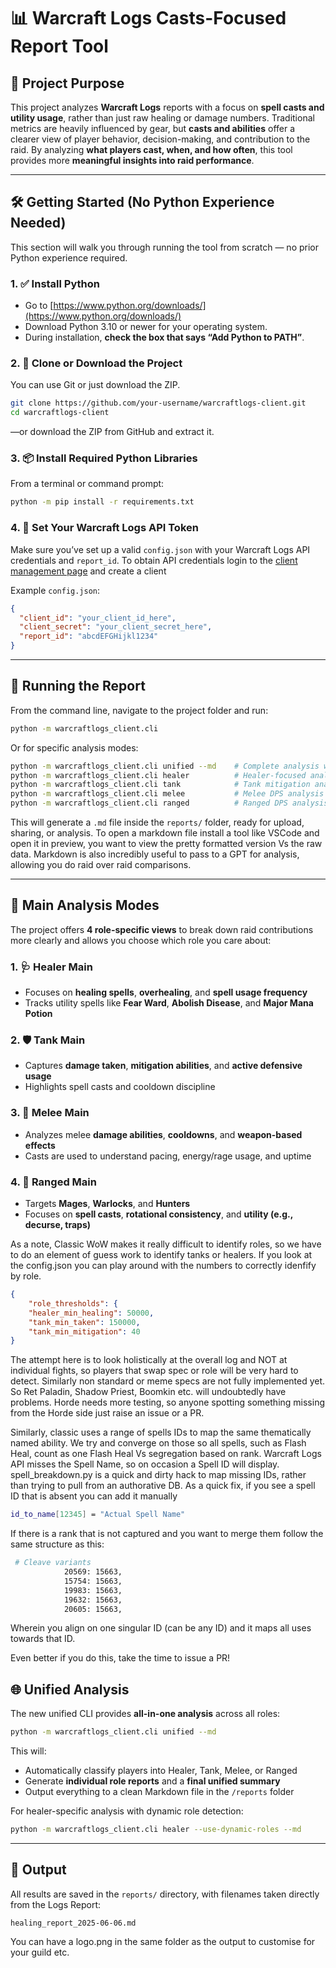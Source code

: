 # 📊 Warcraft Logs Casts-Focused Report Tool

## 🧠 Project Purpose

This project analyzes **Warcraft Logs** reports with a focus on **spell casts and utility usage**, rather than just raw healing or damage numbers. Traditional metrics are heavily influenced by gear, but **casts and abilities** offer a clearer view of player behavior, decision-making, and contribution to the raid. By analyzing **what players cast, when, and how often**, this tool provides more **meaningful insights into raid performance**.

---

## 🛠️ Getting Started (No Python Experience Needed)

This section will walk you through running the tool from scratch — no prior Python experience required.

### 1. ✅ Install Python

- Go to [https://www.python.org/downloads/](https://www.python.org/downloads/)
- Download Python 3.10 or newer for your operating system.
- During installation, **check the box that says “Add Python to PATH”**.

### 2. 📂 Clone or Download the Project

You can use Git or just download the ZIP.

```bash
git clone https://github.com/your-username/warcraftlogs-client.git
cd warcraftlogs-client
```

—or download the ZIP from GitHub and extract it.

### 3. 📦 Install Required Python Libraries

From a terminal or command prompt:

```bash
python -m pip install -r requirements.txt
```

### 4. 🔐 Set Your Warcraft Logs API Token

Make sure you’ve set up a valid `config.json` with your Warcraft Logs API credentials and `report_id`. To obtain API credentials login to the [client management page](https://www.warcraftlogs.com/api/clients/) and create a client

Example `config.json`:

```json
{
  "client_id": "your_client_id_here",
  "client_secret": "your_client_secret_here",
  "report_id": "abcdEFGHijkl1234"
}
```

---

## 🚀 Running the Report

From the command line, navigate to the project folder and run:

```bash
python -m warcraftlogs_client.cli
```

Or for specific analysis modes:

```bash
python -m warcraftlogs_client.cli unified --md    # Complete analysis with markdown
python -m warcraftlogs_client.cli healer          # Healer-focused analysis
python -m warcraftlogs_client.cli tank            # Tank mitigation analysis
python -m warcraftlogs_client.cli melee           # Melee DPS analysis
python -m warcraftlogs_client.cli ranged          # Ranged DPS analysis
```

This will generate a `.md` file inside the `reports/` folder, ready for upload, sharing, or analysis. To open a markdown file install a tool like VSCode and open it in preview, you want to view the pretty formatted version Vs the raw data. Markdown is also incredibly useful to pass to a GPT for analysis, allowing you do raid over raid comparisons. 

---

## 🧪 Main Analysis Modes

The project offers **4 role-specific views** to break down raid contributions more clearly and allows you choose which role you care about:

### 1. 🩺 Healer Main
- Focuses on **healing spells**, **overhealing**, and **spell usage frequency**
- Tracks utility spells like **Fear Ward**, **Abolish Disease**, and **Major Mana Potion**

### 2. 🛡️ Tank Main
- Captures **damage taken**, **mitigation abilities**, and **active defensive usage**
- Highlights spell casts and cooldown discipline

### 3. 🔫 Melee Main
- Analyzes melee **damage abilities**, **cooldowns**, and **weapon-based effects**
- Casts are used to understand pacing, energy/rage usage, and uptime

### 4. 🌽 Ranged Main
- Targets **Mages**, **Warlocks**, and **Hunters**
- Focuses on **spell casts**, **rotational consistency**, and **utility (e.g., decurse, traps)**


As a note, Classic WoW makes it really difficult to identify roles, so we have to do an element of guess work to identify tanks or healers. If you look at the config.json you can play around with the numbers to correctly idenfify by role.
```json
{
    "role_thresholds": {
    "healer_min_healing": 50000,
    "tank_min_taken": 150000,
    "tank_min_mitigation": 40
}
```

The attempt here is to look holistically at the overall log and NOT at individual fights, so players that swap spec or role will be very hard to detect. Similarly non standard or meme specs are not fully implemented yet. So Ret Paladin, Shadow Priest, Boomkin etc. will undoubtedly have problems. Horde needs more testing, so anyone spotting something missing from the Horde side just raise an issue or a PR.

Similarly, classic uses a range of spells IDs to map the same thematically named ability. We try and converge on those so all spells, such as Flash Heal, count as one Flash Heal Vs segregation based on rank. Warcraft Logs API misses the Spell Name, so on occasion a Spell ID will display. spell_breakdown.py is a quick and dirty hack to map missing IDs, rather than trying to pull from an authorative DB. As a quick fix,
if you see a spell ID that is absent you can add it manually
```bash
id_to_name[12345] = "Actual Spell Name"
```

If there is a rank that is not captured and you want to merge them follow the same structure as this:
```bash
 # Cleave variants
            20569: 15663,
            15754: 15663,
            19983: 15663,
            19632: 15663,
            20605: 15663,
```   

Wherein you align on one singular ID (can be any ID) and it maps all uses towards that ID.

Even better if you do this, take the time to issue a PR!

## 🌐 Unified Analysis

The new unified CLI provides **all-in-one analysis** across all roles:

```bash
python -m warcraftlogs_client.cli unified --md
```

This will:
- Automatically classify players into Healer, Tank, Melee, or Ranged
- Generate **individual role reports** and a **final unified summary**  
- Output everything to a clean Markdown file in the `/reports` folder

For healer-specific analysis with dynamic role detection:

```bash
python -m warcraftlogs_client.cli healer --use-dynamic-roles --md
```

---

## 📁 Output

All results are saved in the `reports/` directory, with filenames taken directly from the Logs Report:

```
healing_report_2025-06-06.md
```

You can have a logo.png in the same folder as the output to customise for your guild etc.
